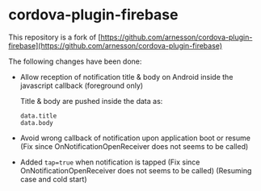 # cordova-plugin-firebase
This repository is a fork of [https://github.com/arnesson/cordova-plugin-firebase](https://github.com/arnesson/cordova-plugin-firebase)

The following changes have been done:
- Allow reception of notification title & body on Android inside the javascript callback (foreground only)

    Title & body are pushed inside the data as:

    ```
    data.title
    data.body
    ```

- Avoid wrong callback of notification upon application boot or resume (Fix since OnNotificationOpenReceiver does not seems to be called)
- Added `tap=true` when notification is tapped (Fix since OnNotificationOpenReceiver does not seems to be called) (Resuming case and cold start)



